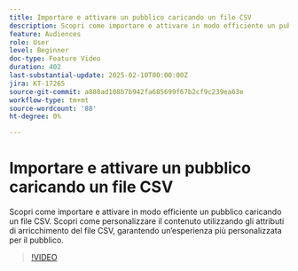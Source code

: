 ```yaml
---
title: Importare e attivare un pubblico caricando un file CSV
description: Scopri come importare e attivare in modo efficiente un pubblico caricando un file CSV. Scopri come personalizzare il contenuto utilizzando gli attributi di arricchimento del file CSV, garantendo un’esperienza più personalizzata per il pubblico.
feature: Audiences
role: User
level: Beginner
doc-type: Feature Video
duration: 402
last-substantial-update: 2025-02-10T00:00:00Z
jira: KT-17265
source-git-commit: a888ad108b7b942fa685699f67b2cf9c239ea63e
workflow-type: tm+mt
source-wordcount: '88'
ht-degree: 0%

---
```



# Importare e attivare un pubblico caricando un file CSV

Scopri come importare e attivare in modo efficiente un pubblico caricando un file CSV. Scopri come personalizzare il contenuto utilizzando gli attributi di arricchimento del file CSV, garantendo un’esperienza più personalizzata per il pubblico.

>[!VIDEO](https://video.tv.adobe.com/v/3444298/?learn=on&enablevpops)
